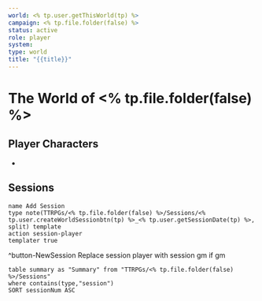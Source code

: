 ```yaml
---
world: <% tp.user.getThisWorld(tp) %>
campaign: <% tp.file.folder(false) %>
status: active
role: player
system:
type: world
title: "{{title}}"
---
```

# The World of <% tp.file.folder(false) %>

## Player Characters

- 

## Sessions

```button
name Add Session
type note(TTRPGs/<% tp.file.folder(false) %>/Sessions/<% tp.user.createWorldSessionbtn(tp) %>_<% tp.user.getSessionDate(tp) %>, split) template
action session-player
templater true
```
^button-NewSession
Replace session player with session gm if gm

```dataview
table summary as "Summary" from "TTRPGs/<% tp.file.folder(false) %>/Sessions"
where contains(type,"session")
SORT sessionNum ASC
```
